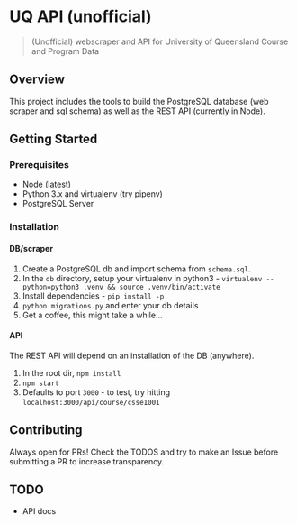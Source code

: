 # UQ API (unofficial)
> (Unofficial) webscraper and API for University of Queensland Course and Program Data

## Overview
This project includes the tools to build the PostgreSQL database (web scraper and sql schema) as well as the REST API (currently in Node). 

## Getting Started

### Prerequisites
- Node (latest)
- Python 3.x and virtualenv (try pipenv)
- PostgreSQL Server


### Installation

#### DB/scraper
1. Create a PostgreSQL db and import schema from `schema.sql`.
2. In the `db` directory, setup your virtualenv in python3 - `virtualenv --python=python3 .venv && source .venv/bin/activate`
3. Install dependencies - `pip install -p`
4. `python migrations.py` and enter your db details
5. Get a coffee, this might take a while...

#### API
The REST API will depend on an installation of the DB (anywhere).

1. In the root dir, `npm install`
2. `npm start`
3. Defaults to port `3000` - to test, try hitting `localhost:3000/api/course/csse1001`


## Contributing
Always open for PRs! Check the TODOS and try to make an Issue before submitting a PR to increase transparency.

## TODO
- API docs
